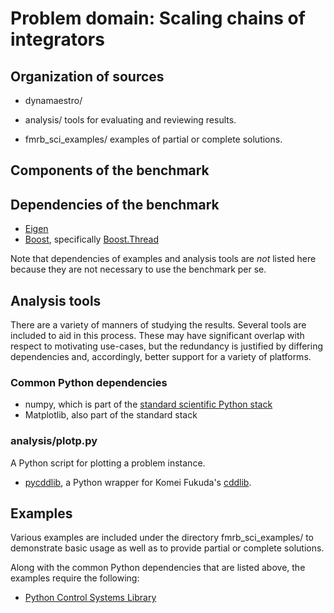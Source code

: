 Problem domain: Scaling chains of integrators
=============================================

Organization of sources
-----------------------

* dynamaestro/

* analysis/ tools for evaluating and reviewing results.

* fmrb_sci_examples/ examples of partial or complete solutions.


Components of the benchmark
---------------------------




Dependencies of the benchmark
-----------------------------

* [Eigen](http://eigen.tuxfamily.org)
* [Boost](http://www.boost.org), specifically [Boost.Thread](http://www.boost.org/libs/thread/)

Note that dependencies of examples and analysis tools are *not* listed here
because they are not necessary to use the benchmark per se.


Analysis tools
--------------

There are a variety of manners of studying the results. Several tools are
included to aid in this process. These may have significant overlap with respect
to motivating use-cases, but the redundancy is justified by differing
dependencies and, accordingly, better support for a variety of platforms.

### Common Python dependencies

* numpy, which is part of the [standard scientific Python stack](http://www.scipy.org/stackspec.html)
* Matplotlib, also part of the standard stack

### analysis/plotp.py

A Python script for plotting a problem instance.

* [pycddlib](https://pypi.python.org/pypi/pycddlib), a Python wrapper for
  Komei Fukuda's [cddlib](http://www.inf.ethz.ch/personal/fukudak/cdd_home/index.html).


Examples
--------

Various examples are included under the directory fmrb_sci_examples/ to
demonstrate basic usage as well as to provide partial or complete solutions.

Along with the common Python dependencies that are listed above, the examples
require the following:

* [Python Control Systems Library](https://github.com/python-control/python-control)
